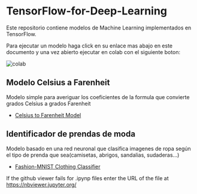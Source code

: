 # TensorFlow-for-Deep-Learning

Este repositorio contiene modelos de Machine Learning implementados en TensorFlow.

Para ejecutar un modelo haga click en su enlace mas abajo en este documento y una vez abierto ejecutar en colab con el siguiente boton:

![colab](https://user-images.githubusercontent.com/71594504/99155610-bad10d80-26b9-11eb-9a0c-ea2acecff212.PNG)

## Modelo Celsius a Farenheit
Modelo simple para averiguar los coeficientes de la formula que convierte grados Celsius a grados Farenheit

- [Celsius to Farenheit Model](https://gist.github.com/Jackesgamero/a3c8def8d3d714d6c3bca0eddf1642ef)

## Identificador de prendas de moda
Modelo basado en una red neuronal que clasifica imagenes de ropa según el tipo de prenda que sea(camisetas, abrigos, sandalias, sudaderas...) 

- [Fashion-MNIST Clothing Classifier](https://github.com/Jackesgamero/TensorFlow-for-Deep-Learning/blob/master/Fashion-MNIST%20Clothing%20Classifier/Clothes_Image_Identifier.ipynb)



If the github viewer fails for .ipynp files enter the URL of the file at https://nbviewer.jupyter.org/
